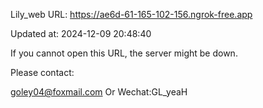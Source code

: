 Lily_web URL: https://ae6d-61-165-102-156.ngrok-free.app

Updated at: 2024-12-09 20:48:40

If you cannot open this URL, the server might be down.

Please contact: 

goley04@foxmail.com Or Wechat:GL_yeaH